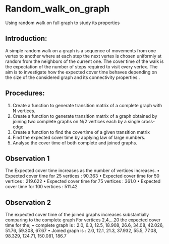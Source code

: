 # Random_walk_on_graph
Using random walk on full graph to study its properties

## Introduction:
A simple random walk on a graph is a sequence of movements from one vertex to
another where at each step the next vertex is chosen uniformly at random from the
neighbors of the current one. The cover time of the walk is the expectation of the
number of steps required to visit every vertex. The aim is to investigate how the
expected cover time behaves depending on the size of the considered graph and its
connectivity properties..


## Procedures:
1) Create a function to generate transition matrix of a complete graph with N
vertices.
2) Create a function to generate transition matrix of a graph obtained by joining two
complete graphs on N/2 vertices each by a single cross-edge
3) Create a function to find the covertime of a given transition matrix
4) Find the expected cover time by applying law of large numbers.
5) Analyse the cover time of both complete and joined graphs.


## Observation 1
The Expected cover time increases as the number of vertices increases.
• Expected cover time for 25 vertices : 90.363
• Expected cover time for 50 vertices : 219.622
• Expected cover time for 75 vertices : 361.0
• Expected cover time for 100 vertices : 511.42


## Observation 2
The expected cover time of the joined graphs increases substantially comparing to the
complete graph
For vertices 2,4,...20 the expected cover time for the;
• complete graph is : 2.0, 6.3, 12.5, 18.908, 26.6, 34.08, 42.026, 51.76, 59.308, 67.67
• Joined graph is : 2.0, 12.1, 21.3, 37.932, 55.5, 77.08, 98.329, 124.71, 150.081, 186.7
